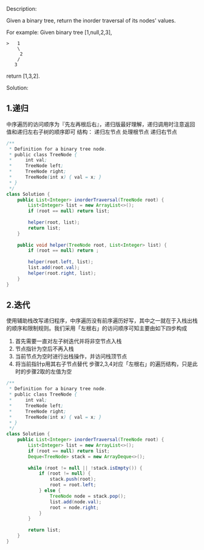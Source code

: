 Description:

Given a binary tree, return the inorder traversal of its nodes' values.

For example:
Given binary tree [1,null,2,3],
```
>   1
    \
     2
    /
   3
```   
return [1,3,2].

Solution:

## 1.递归
中序遍历的访问顺序为『先左再根后右』，递归版最好理解，递归调用时注意返回值和递归左右子树的顺序即可
结构：
递归左节点
处理根节点
递归右节点

```java
/**
 * Definition for a binary tree node.
 * public class TreeNode {
 *     int val;
 *     TreeNode left;
 *     TreeNode right;
 *     TreeNode(int x) { val = x; }
 * }
 */
class Solution {
    public List<Integer> inorderTraversal(TreeNode root) {
        List<Integer> list = new ArrayList<>();
        if (root == null) return list;
        
        helper(root, list);
        return list;
    }
    
    public void helper(TreeNode root, List<Integer> list) {
        if (root == null) return ;
        
        helper(root.left, list);
        list.add(root.val);
        helper(root.right, list);
    } 
}
```

## 2.迭代

使用辅助栈改写递归程序，中序遍历没有前序遍历好写，其中之一就在于入栈出栈的顺序和限制规则。我们采用「左根右」的访问顺序可知主要由如下四步构成

1. 首先需要一直对左子树迭代并将非空节点入栈
2. 节点指针为空后不再入栈
3. 当前节点为空时进行出栈操作，并访问栈顶节点
4. 将当前指针p用其右子节点替代
步骤2,3,4对应「左根右」的遍历结构，只是此时的步骤2取的左值为空

```java
/**
 * Definition for a binary tree node.
 * public class TreeNode {
 *     int val;
 *     TreeNode left;
 *     TreeNode right;
 *     TreeNode(int x) { val = x; }
 * }
 */
class Solution {
    public List<Integer> inorderTraversal(TreeNode root) {
        List<Integer> list = new ArrayList<>();
        if (root == null) return list;
        Deque<TreeNode> stack = new ArrayDeque<>();
        
        while (root != null || !stack.isEmpty()) {
            if (root != null) {
                stack.push(root);
                root = root.left;
            } else {
                TreeNode node = stack.pop();
                list.add(node.val);
                root = node.right;
            }
        }
            
        return list;
    }
}
```